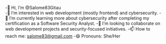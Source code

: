 -👋 Hi, I’m @Salome83Gitau <br>
-👀 I’m interested in web development (mostly frontend) and cybersecurity.
-🌱 I’m currently learning more about cybersecurity after completing my certification as a Software Security Analyst.
-💞️ I’m looking to collaborate on web development projects and security-focused initiatives.
-📫 How to reach me: salome83@gmail.com
-😄 Pronouns: She/Her


